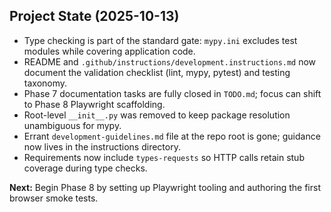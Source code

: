 

## Project State (2025-10-13)

- Type checking is part of the standard gate: `mypy.ini` excludes test modules while covering application code.
- README and `.github/instructions/development.instructions.md` now document the validation checklist (lint, mypy, pytest) and testing taxonomy.
- Phase 7 documentation tasks are fully closed in `TODO.md`; focus can shift to Phase 8 Playwright scaffolding.
- Root-level `__init__.py` was removed to keep package resolution unambiguous for mypy.
- Errant `development-guidelines.md` file at the repo root is gone; guidance now lives in the instructions directory.
- Requirements now include `types-requests` so HTTP calls retain stub coverage during type checks.

**Next:** Begin Phase 8 by setting up Playwright tooling and authoring the first browser smoke tests.
